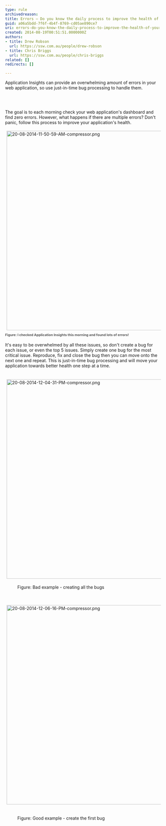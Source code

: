 ```yaml
---
type: rule
archivedreason: 
title: Errors – Do you know the daily process to improve the health of your web application?
guid: a06a5bdd-7f6f-4b4f-8769-cd05ae890ce7
uri: errors-do-you-know-the-daily-process-to-improve-the-health-of-your-web-application
created: 2014-08-19T00:51:51.0000000Z
authors:
- title: Drew Robson
  url: https://ssw.com.au/people/drew-robson
- title: Chris Briggs
  url: https://ssw.com.au/people/chris-briggs
related: []
redirects: []

---
```



​​​Application Insights can provide an overwhelming amount of errors in your web application, so use just-in-time bug processing to handle them.
<br><excerpt class='endintro'></excerpt><br>
<p><br></p><p>The goal is to each morning check your web application's dashboard and find zero errors. However, what happens if there are multiple errors? Don't panic, follow this process to improve your application's health.</p><p><img src="/PublishingImages/App-Insights-Failures.png" alt="20-08-2014-11-50-59-AM-compressor.png" style="margin&#58;5px;width&#58;650px;" /><br><span style="color&#58;#555555;font-size&#58;11px;font-weight&#58;bold;line-height&#58;20px;">Figure&#58; I checked Application&#160;</span><span style="color&#58;#555555;font-size&#58;11px;font-weight&#58;bold;line-height&#58;20px;">Insights this morning and found lots of errors! </span></p><p>It's easy to be overwhelmed by all these issues, so don't create a bug for each issue, or even the top 5 issues. Simply create one bug for the most critical issue. Reproduce, fix and close&#160;the bug&#160;then you can move onto the next one and repeat. This is just-in-time bug processing and will move your application towards better health one step at a time.</p><p>&#160;<img src="/PublishingImages/20-08-2014-12-04-31-PM-compressor.png" alt="20-08-2014-12-04-31-PM-compressor.png" style="margin&#58;5px;width&#58;650px;" /></p><dd class="ssw15-rteElement-FigureBad">Figure&#58; Bad example - creating all the bugs</dd><p><br></p><p><img src="/PublishingImages/20-08-2014-12-06-16-PM-compressor.png" alt="20-08-2014-12-06-16-PM-compressor.png" style="margin&#58;5px;width&#58;650px;" />&#160;</p><dd class="ssw15-rteElement-FigureGood">Figure&#58; Good example - create the first bug</dd><p><br></p>


